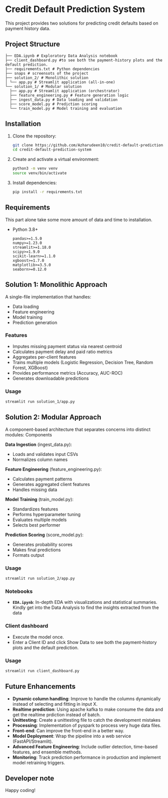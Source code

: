 # Credit Default Prediction System

This project provides two solutions for predicting credit defaults based on payment history data.


 ## Project Structure
 ```
 ├── EDA.ipynb # Exploratory Data Analysis notebook
 ├── client_dashboard.py #to see both the payment‐history plots and the default prediction.
 ├── requirements.txt # Python dependencies
 ├── snaps # screensots of the project
 ├── solution_2/ # Monolithic solution
 │ └── app.py # Streamlit application (all-in-one)
 └── solution_1/ # Modular solution
   ├── app.py # Streamlit application (orchestrator)
   ├── feature_engineering.py # Feature generation logic
   ├── ingest_data.py # Data loading and validation
   ├── score_model.py # Prediction scoring
   └── train_model.py # Model training and evaluation
 ```

## Installation
 
1. Clone the repository:
    ```bash
    git clone https://github.com/Azharudeen10/credit-default-prediction-system/
    cd credit-default-prediction-system
    ```
 2. Create and activate a virtual environment:
    ```bash
    python3 -m venv venv
    source venv/bin/activate
    ```
 3. Install dependencies:
    ```bash
    pip install -r requirements.txt
    ```
 
## Requirements
 This part alone take some more amount of data and time to installation.
 - Python 3.8+  
   ```
   pandas>=1.5.0
   numpy>=1.23.0
   streamlit>=1.18.0
   scipy>=1.9.0
   scikit-learn>=1.1.0
   xgboost>=1.7.0
   matplotlib>=3.5.0
   seaborn>=0.12.0
   ```

  
 ## Solution 1: Monolithic Approach
 
 A single-file implementation that handles:
 - Data loading
 - Feature engineering
 - Model training
 - Prediction generation
 
 ### Features
 - Imputes missing payment status via nearest centroid
 - Calculates payment delay and paid ratio metrics
 - Aggregates per-client features
 - Trains multiple models (Logistic Regression, Decision Tree, Random Forest, XGBoost)
 - Provides performance metrics (Accuracy, AUC-ROC)
 - Generates downloadable predictions
 
 ### Usage
 ```bash
 streamlit run solution_1/app.py
 ```

## Solution 2: Modular Approach
 
 A component-based architecture that separates concerns into distinct modules:
 Components
 
 **Data Ingestion** (ingest_data.py):
 - Loads and validates input CSVs
 - Normalizes column names

 **Feature Engineering** (feature_engineering.py):
 - Calculates payment patterns
 - Generates aggregated client features
 - Handles missing data

 **Model Training** (train_model.py):
 - Standardizes features
 - Performs hyperparameter tuning
 - Evaluates multiple models
 - Selects best performer

 **Prediction Scoring** (score_model.py):
 - Generates probability scores
 - Makes final predictions
 - Formats output

 ### Usage
 ```bash
 streamlit run solution_2/app.py
 ```
 
 ### Notebooks
 - **`EDA.ipynb`**: In-depth EDA with visualizations and statistical summaries.
Kindly get into the Data Analysis to find the insights extracted from the data 

 ### Client dashboard
 - Execute the model once.
 - Enter a Client ID and click Show Data to see both the payment‐history plots and the default prediction.

### Usage
 ```bash
 streamlit run client_dashboard.py
 ```
 
 ## Future Enhancements
 - **Dynamic column handling**: Improve to handle the columns dynamically instead of selecting and fitting in input X.
 - **Realtime prediction**: Using apache kafka to make consume the data and get the realtime prdiction instead of batch.
 - **Unittesting**: Create a unittesting file to catch the development mistakes
 - **Processing**: Implementation of pyspark to process very huge data files.
 - **Front-end**: Can improve the front-end in a better way.
 - **Model Deployment**: Wrap the pipeline into a web service (FastAPI/Streamlit).  
 - **Advanced Feature Engineering**: Include outlier detection, time-based features, and ensemble methods.  
 - **Monitoring**: Track prediction performance in production and implement model retraining triggers.

 ## Developer note
 Happy coding!
